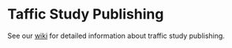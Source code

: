 # Taffic Study Publishing

See our [wiki](https://github.com/cityofaustin/transportation-data-publishing/wiki/Traffic-Count-Data-Publishing) for detailed information about traffic study publishing.